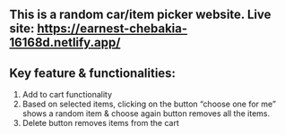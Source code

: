 ## This is a random car/item picker website. Live site: https://earnest-chebakia-16168d.netlify.app/

## Key feature & functionalities:
1. Add to cart functionality
2. Based on selected items, clicking on the button  “choose one for me” shows a random item & choose again button removes all the items.
3. Delete button removes items from the cart
